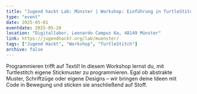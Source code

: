 ```yaml
---
title: "Jugend hackt Lab: Münster | Workshop: Einführung in TurtleStitch"
type: "event"
date: 2025-05-01
eventdate: 2025-05-20
location: "Digitallabor, Leonardo Campus 6a, 48149 Münster"
link: https://jugendhackt.org/lab/muenster/
tags: ["Jugend Hackt", "Workshop", "TurtleStitch"]
archive: false
---
```


Programmieren trifft auf Textil! In diesem Workshop lernst du, mit Turtlestitch eigene Stickmuster zu programmieren. Egal ob abstrakte Muster, Schriftzüge oder eigene Designs – wir bringen deine Ideen mit Code in Bewegung und sticken sie anschließend auf Stoff.
